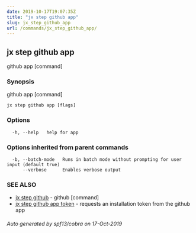 ```yaml
---
date: 2019-10-17T19:07:35Z
title: "jx step github app"
slug: jx_step_github_app
url: /commands/jx_step_github_app/
---
```

## jx step github app

github app [command]

### Synopsis

github app [command]

```
jx step github app [flags]
```

### Options

```
  -h, --help   help for app
```

### Options inherited from parent commands

```
  -b, --batch-mode   Runs in batch mode without prompting for user input (default true)
      --verbose      Enables verbose output
```

### SEE ALSO

* [jx step github](/commands/jx_step_github/)	 - github [command]
* [jx step github app token](/commands/jx_step_github_app_token/)	 - requests an installation token from the github app

###### Auto generated by spf13/cobra on 17-Oct-2019
